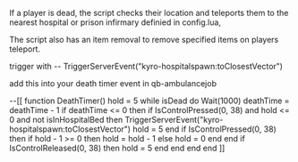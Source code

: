 
 If a player is dead, the script checks their location and teleports them to the nearest hospital or prison infirmary definied in config.lua,

The script also has an item removal to remove specified items on players teleport.

trigger with --   TriggerServerEvent("kyro-hospitalspawn:toClosestVector")

add this into your death timer event in qb-ambulancejob


--[[ function DeathTimer()
    hold = 5
    while isDead do
        Wait(1000)
        deathTime = deathTime - 1
        if deathTime <= 0 then
            if IsControlPressed(0, 38) and hold <= 0 and not isInHospitalBed then
                TriggerServerEvent("kyro-hospitalspawn:toClosestVector")
                hold = 5
            end
            if IsControlPressed(0, 38) then
                if hold - 1 >= 0 then
                    hold = hold - 1
                else
                    hold = 0
                end
            end
            if IsControlReleased(0, 38) then
                hold = 5
            end
        end
    end
end ]]
